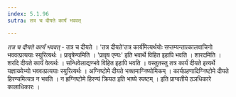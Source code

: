 ```yaml
---
index: 5.1.96
sutra: तत्र च दीयते कार्यं भववत्

---
```

_तत्र च दीयते कार्यं भववत्_ - तत्र च दीयते । 'तत्र दीयते'तत्र कार्य॑मित्यर्थयोः सप्तम्यन्तात्कालवाचिनो भववत्प्रत्ययाः स्युरित्यर्थः । प्रावृषेण्यमिति । 'प्रावृष एण्यः' इति भवार्थे विहित इहापि भवति । शारदमिति । शरदि दीयते कार्यं वेत्यर्थः । सन्धिवेलाद्यण्भवे विहित इहापि भवति । वस्तुतस्तु तत्र कार्यं दीयते इत्यर्थे यज्ञाख्येभ्यो भववत्प्रत्ययाः स्युरित्यर्थः । अग्निष्टोमे दीयते भक्तमाग्निष्योमिकम् । कार्यग्रहणादिग्निष्टोमे दीयते हिरण्यमित्यत्र न भवति । न ह्रग्निष्टोमे हिरण्यं क्रियत इति भाष्ये स्पष्टम् । इति प्राग्वतीये ठञधिकारे कालाधिकारः ।